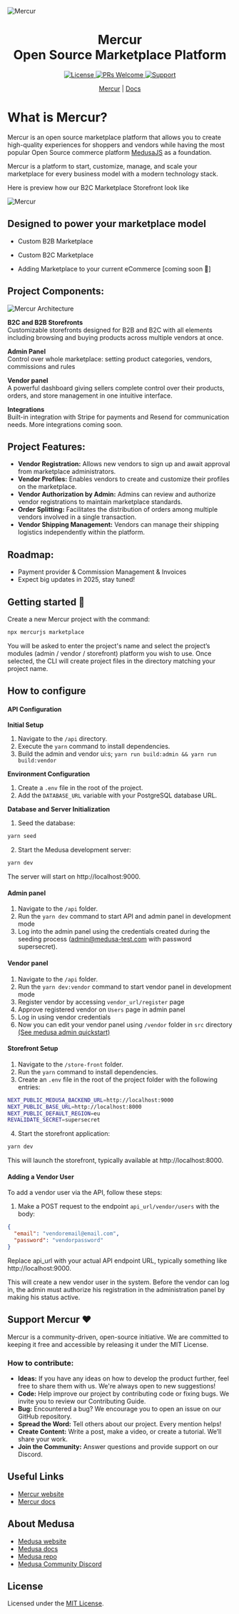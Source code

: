 ![Mercur](https://cdn.prod.website-files.com/6790aeffc4b432ccaf1b56e5/67a10247c8809ae1ec2387f3_HERO%20README%20-%20MERCUR.png)

<div align="center">
  <h1>Mercur <br> Open Source Marketplace Platform</h1> 
  <!-- Shields.io Badges -->
  <a href="https://github.com/mercurjs/mercur/tree/main?tab=MIT-1-ov-file">
    <img alt="License" src="https://img.shields.io/badge/license-MIT-blue.svg" />
  </a>
  <a href="#">
    <img alt="PRs Welcome" src="https://img.shields.io/badge/PRs-welcome-brightgreen.svg" />
  </a>
  <a href="https://rigbyjs.com/#contact">
    <img alt="Support" src="https://img.shields.io/badge/support-contact%20author-blueviolet.svg" />
  </a>
  <!-- Website Links -->
  <p>
    <a href="https://mercurjs.com/">Mercur</a> |   <a href="https://docs.mercurjs.com/">Docs</a>
  </p> 
</div>




# What is Mercur?

Mercur is an open source marketplace platform that allows you to create high-quality experiences for shoppers and vendors while having the most popular Open Source commerce platform [MedusaJS](https://github.com/medusajs/medusa) as a foundation. 

Mercur is a platform to start, customize, manage, and scale your marketplace for every business model with a modern technology stack.

Here is preview how our B2C Marketplace Storefront look like

![Mercur](https://cdn.prod.website-files.com/6790aeffc4b432ccaf1b56e5/67a1020f202572832c954ead_6b96703adfe74613f85133f83a19b1f0_Fleek%20Tilt%20-%20Readme.png)
## Designed to power your marketplace model

-   Custom B2B Marketplace
    
-   Custom B2C Marketplace
    
-   Adding Marketplace to your current eCommerce [coming soon 👀]


## Project Components:

![Mercur Architecture](https://rigby-web.fra1.digitaloceanspaces.com/mercur-mvm-lgg.png)

**B2C and B2B Storefronts** <br>
Customizable storefronts designed for B2B and B2C with all elements including browsing and buying products across multiple vendors at once. 

**Admin Panel** <br>
Control over whole marketplace: setting product categories, vendors, commissions and rules

**Vendor panel** <br>
A powerful dashboard giving sellers complete control over their products, orders, and store management in one intuitive interface.

**Integrations** <br>
Built-in integration with Stripe for payments and Resend for communication needs. More integrations coming soon. 


## Project Features:

- **Vendor Registration:** Allows new vendors to sign up and await approval from marketplace administrators.
- **Vendor Profiles:** Enables vendors to create and customize their profiles on the marketplace.
- **Vendor Authorization by Admin:** Admins can review and authorize vendor registrations to maintain marketplace standards.
- **Order Splitting:** Facilitates the distribution of orders among multiple vendors involved in a single transaction.
- **Vendor Shipping Management:** Vendors can manage their shipping logistics independently within the platform.

## Roadmap:

- Payment provider & Commission Management & Invoices
- Expect big updates in 2025, stay tuned! 


## Getting started 🚀

Create a new Mercur project with the command:

```bash
npx mercurjs marketplace
```

You will be asked to enter the project's name and select the project’s modules (admin / vendor / storefront) platform you wish to use. Once selected, the CLI will create project files in the directory matching your project name.

## How to configure

#### API Configuration

**Initial Setup**

1. Navigate to the `/api` directory.
2. Execute the `yarn` command to install dependencies.
3. Build the admin and vendor ui:s; `yarn run build:admin && yarn run build:vendor`

**Environment Configuration**

1. Create a `.env` file in the root of the project.
2. Add the `DATABASE_URL` variable with your PostgreSQL database URL.

**Database and Server Initialization**

1. Seed the database:

```bash
yarn seed
```

2. Start the Medusa development server:

```bash
yarn dev
```

The server will start on http://localhost:9000.

#### Admin panel

1. Navigate to the `/api` folder.
2. Run the `yarn dev` command to start API and admin panel in development mode
3. Log into the admin panel using the credentials created during the seeding process (admin@medusa-test.com with password supersecret).

#### Vendor panel

1. Navigate to the `/api` folder.
2. Run the `yarn dev:vendor` command to start vendor panel in development mode
3. Register vendor by accessing `vendor_url/register` page
4. Approve registered vendor on `Users` page in admin panel
5. Log in using vendor credentials
6. Now you can edit your vendor panel using `/vendor` folder in `src` directory [(See medusa admin quickstart)](https://docs.medusajs.com/admin/quickstart)

#### Storefront Setup

1. Navigate to the `/store-front` folder.
2. Run the `yarn` command to install dependencies.
3. Create an `.env` file in the root of the project folder with the following entries:

```bash
NEXT_PUBLIC_MEDUSA_BACKEND_URL=http://localhost:9000
NEXT_PUBLIC_BASE_URL=http://localhost:8000
NEXT_PUBLIC_DEFAULT_REGION=eu
REVALIDATE_SECRET=supersecret
```

4. Start the storefront application:

```bash
yarn dev
```

This will launch the storefront, typically available at http://localhost:8000.

#### Adding a Vendor User

To add a vendor user via the API, follow these steps:

1. Make a POST request to the endpoint `api_url/vendor/users` with the body:

```json
{
  "email": "vendoremail@email.com",
  "password": "vendorpassword"
}
```

Replace api_url with your actual API endpoint URL, typically something like http://localhost:9000.

This will create a new vendor user in the system. Before the vendor can log in, the admin must authorize his registration in the administration panel by making his status active.

## Support Mercur ❤️

Mercur is a community-driven, open-source initiative. We are committed to keeping it free and accessible by releasing it under the MIT License.

### How to contribute:

- **Ideas:** If you have any ideas on how to develop the product further, feel free to share them with us. We're always open to new suggestions!
- **Code:** Help improve our project by contributing code or fixing bugs. We invite you to review our Contributing Guide.
- **Bug:** Encountered a bug? We encourage you to open an issue on our GitHub repository.
- **Spread the Word:** Tell others about our project. Every mention helps!
- **Create Content:** Write a post, make a video, or create a tutorial. We’ll share your work.
- **Join the Community:** Answer questions and provide support on our Discord.

## Useful Links

- [Mercur website](https://mercurjs.com)
- [Mercur docs](https://docs.mercurjs.com)

## About Medusa

- [Medusa website](https://medusajs.com)
- [Medusa docs](https://docs.medusajs.com/)
- [Medusa repo](https://github.com/medusajs/medusa)
- [Medusa Community Discord](https://discord.gg/medusajs)

## License

Licensed under the [MIT License](https://github.com/mercurjs/mercur/tree/main?tab=MIT-1-ov-file).
